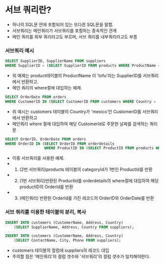 # 서브 쿼리란?
* 하나의 SQL문 안에 포함되어 있는 또다른 SQL문을 말함.
* 서브쿼리는 메인쿼리가 서브쿼리를 포함하는 종속적인 관계
* 메인 쿼리를 외부 쿼리라고도 부르며, 서브 쿼리를 내부쿼리라고도 부름

### 서브쿼리 예시
```sql
SELECT SupplierID, SupplierName FROM suppliers
WHERE SupplierID = (SELECT SupplierID FROM products WHERE ProductName = 'tofu');
```
* 위 예제는 product테이블의 ProductName 이 'tofu'라는 SupplierID를 서브쿼리에서 반환하고. 
* 메인 쿼리의 where절에 대입하는 예제.

```sql
SELECT OrderDate FROM orders
WHERE CustomerID IN (SELECT CustomerID FROM customers WHERE Country = 'mexico');
```
* 위 예시는 customers 테이블의 Country가 'mexico'인 CustomerID를 서브쿼리에서 반환하고
* 메인쿼리 where 절에 대입하여 해당 CustomerId로 주문한 날짜를 검색하는 쿼리문

```sql
SELECT OrderID, OrderDate FROM orders
WHERE OrderID IN (SELECT OrderID FROM orderdetails
                  WHERE ProductID IN (SELECT ProductID FROM products WHERE CategoryID = 1));
```
* 이중 서브쿼리를 사용한 예제.
* 1. (2번 서브쿼리)products 테이블의 categoryId가 1번인 ProductId를 반환
* 2. (1번 서브쿼리)반환된 ProductId를 orderdetails의 where절에 대입하여 해당 productID의 OrderId를 반환
* 3. (메인쿼리) 반환된 OrderId를 가진 레코드의 OrderID와 OrderDate를 반환


### 서브 쿼리를 이용한 테이블의 분리, 복사
```sql
INSERT INTO customers (CustomerName, Address, Country)
    (SELECT SupplierName, Address, Country FROM suppliers);

INSERT INTO customers (CustomerName, Address, Country)
    (SELECT ContactName, City, Phone FROM suppliers);
```
* customers 테이블의 컬럼에 suppliers의 레코드 대입
* 주의할 점은 '메인쿼리'의 컬럼 갯수와 '서브쿼리'의 컬럼 갯수가 일치해야한다.

